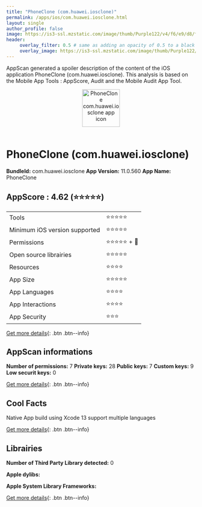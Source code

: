 ```yaml
---
title: "PhoneClone (com.huawei.iosclone)"
permalink: /apps/ios/com.huawei.iosclone.html
layout: single
author_profile: false
image: https://is3-ssl.mzstatic.com/image/thumb/Purple122/v4/f6/e9/d8/f6e9d83e-eace-54e2-977a-d4765a0a4fa6/AppIcon-1x_U007emarketing-0-6-0-85-220.png/512x512bb.jpg
header: 
     overlay_filter: 0.5 # same as adding an opacity of 0.5 to a black background
     overlay_image: https://is3-ssl.mzstatic.com/image/thumb/Purple122/v4/f6/e9/d8/f6e9d83e-eace-54e2-977a-d4765a0a4fa6/AppIcon-1x_U007emarketing-0-6-0-85-220.png/512x512bb.jpg
---
```

AppScan generated a spoiler description of the content of the iOS application PhoneClone (com.huawei.iosclone). This analysis is based on the Mobile App Tools : AppScore, Audit and the Mobile Audit App Tool.

  
  
<div style="text-align: center;"><img src="https://is3-ssl.mzstatic.com/image/thumb/Purple122/v4/f6/e9/d8/f6e9d83e-eace-54e2-977a-d4765a0a4fa6/AppIcon-1x_U007emarketing-0-6-0-85-220.png/512x512bb.jpg" width="100" height="100" alt="PhoneClone com.huawei.iosclone app icon"></div></br>
  
# PhoneClone (com.huawei.iosclone)

**BundleId:** com.huawei.iosclone
**App Version:** 11.0.560
**App Name:** PhoneClone


## AppScore : 4.62 (⭐️⭐️⭐️⭐️⭐️) 

<table>
<tr><td> Tools </td><td> ⭐️⭐️⭐️⭐️⭐️ </td></tr>
<tr><td> Minimum iOS version supported </td><td> ⭐️⭐️⭐️⭐️⭐️ </td></tr>
<tr><td> Permissions </td><td> ⭐️⭐️⭐️⭐️⭐️ + 🌟 </td></tr>
<tr><td> Open source librairies </td><td> ⭐️⭐️⭐️⭐️⭐️ </td></tr>
<tr><td> Resources </td><td> ⭐️⭐️⭐️⭐️ </td></tr>
<tr><td> App Size </td><td> ⭐️⭐️⭐️⭐️⭐️ </td></tr>
<tr><td> App Languages </td><td> ⭐️⭐️⭐️⭐️ </td></tr>
<tr><td> App Interactions </td><td> ⭐️⭐️⭐️⭐️ </td></tr>
<tr><td> App Security </td><td> ⭐️⭐️⭐️ </td></tr>
</table>

[Get more details](/pricing.html){: .btn .btn--info}  
  
## AppScan informations 

**Number of permissions:** 7
**Private keys:** 28
**Public keys:** 7
**Custom keys:** 9
**Low securit keys:** 0
  
[Get more details](/pricing.html){: .btn .btn--info}

## Cool Facts

Native App
build using Xcode 13
support multiple languages
  
[Get more details](/pricing.html){: .btn .btn--info}

## Librairies 
**Number of Third Party Library detected:** 0

**Apple dylibs:**


**Apple System Library Frameworks:**


  
[Get more details](/pricing.html){: .btn .btn--info}

